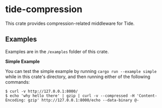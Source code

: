 # tide-compression

This crate provides compression-related middleware for Tide.

## Examples

Examples are in the `/examples` folder of this crate.

__Simple Example__

You can test the simple example by running `cargo run --example simple` while in this crate's directory, and then running either of the following commands:

```console
$ curl -v http://127.0.0.1:8000/
$ echo 'why hello there' | gzip | curl -v --compressed -H 'Content-Encoding: gzip' http://127.0.0.1:8000/echo --data-binary @-
```
